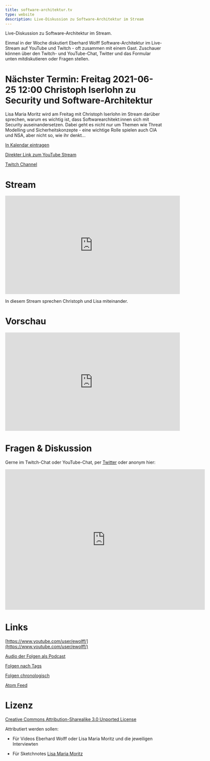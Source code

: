 ```yaml
---
title: software-architektur.tv
type: website
description: Live-Diskussion zu Software-Architektur im Stream
---
```


Live-Diskussion zu Software-Architektur im Stream. 

Einmal in der Woche diskutiert Eberhard Wolff Software-Architektur im
Live-Stream auf YouTube und Twitch - oft zusammen mit einem
Gast. Zuschauer können über den Twitch- und YouTube-Chat, Twitter und
das Formular unten mitdiskutieren oder Fragen
stellen. 

# Nächster Termin: Freitag 2021-06-25 12:00 Christoph Iserlohn zu Security und Software-Architektur

Lisa Maria Moritz wird am Freitag mit Christoph Iserlohn im Stream
darüber sprechen, warum es wichtig ist, dass Softwarearchitekt:innen
sich mit Security auseinandersetzen. Dabei geht es nicht nur um Themen
wie Threat Modelling und Sicherheitskonzepte - eine wichtige Rolle
spielen auch CIA und NSA, aber nicht so, wie ihr denkt...

[In Kalendar eintragen](termin.ics)

[Direkter Link zum YouTube Stream](https://www.youtube.com/watch?v=xcjQHZu-Ic4)

[Twitch Channel](https://www.twitch.tv/ebrwolff)

# Stream

<center>
<div aclass="embed-container"> <iframe width="560" height="315"
src="https://www.youtube-nocookie.com/embed/xcjQHZu-Ic4"
frameborder="0" allow="accelerometer; autoplay; clipboard-write;
encrypted-media; gyroscope; picture-in-picture"
allowfullscreen></iframe> </div>
</center>

In diesem Stream sprechen Christoph und Lisa miteinander.

<!-- # Sketchnote Stream -->

<!-- <center> -->
<!-- <div aclass="embed-container"> <iframe width="560" height="315" -->
<!-- src="https://www.youtube-nocookie.com/embed/kBoBWpiHtKg" -->
<!-- frameborder="0" allow="accelerometer; autoplay; clipboard-write; -->
<!-- encrypted-media; gyroscope; picture-in-picture" -->
<!-- allowfullscreen></iframe> </div> -->
<!-- </center> -->

<!-- In diesem Stream malt Lisa Moritz ihren Sketchnote und dazu gibt es -->
<!-- das Audio mit Eberhard und Markus. -->

# Vorschau

<center>
<div aclass="embed-container"> <iframe width="560" height="315"
src="https://www.youtube-nocookie.com/embed/X_k84rA-iIM"
frameborder="0" allow="accelerometer; autoplay; clipboard-write;
encrypted-media; gyroscope; picture-in-picture"
allowfullscreen></iframe> </div>
</center>


# Fragen & Diskussion

Gerne im Twitch-Chat oder YouTube-Chat, per [Twitter](https://twitter.com/ewolff) oder anonym
hier:

<div class="embed-container">
<div class="ratio4x3">
<iframe
src="https://docs.google.com/forms/d/e/1FAIpQLSf0xIZkNG_wRJ0IiobVcO3Z-q3dQMcwYTww0wgiWCupZCKM4A/viewform?embedded=true"
width="640" height="450" frameborder="0" marginheight="0"
marginwidth="0">Loading…</iframe>
</div>
</div>

# Links

[https://www.youtube.com/user/ewolff/](https://www.youtube.com/user/ewolff/)

[Audio der Folgen als Podcast](podcast.html)

[Folgen nach Tags](tags.html)

[Folgen chronologisch](chronologisch.html)

[Atom Feed](feed.xml)

# Lizenz

[Creative Commons Attribution-Sharealike 3.0 Unported
License](http://creativecommons.org/licenses/by-sa/3.0/)

Attributiert werden sollen:

* Für Videos Eberhard Wolff oder Lisa Maria Moritz und die jeweiligen Interviewten

* Für Sketchnotes [Lisa Maria Moritz](https://twitter.com/Teapot4181)
